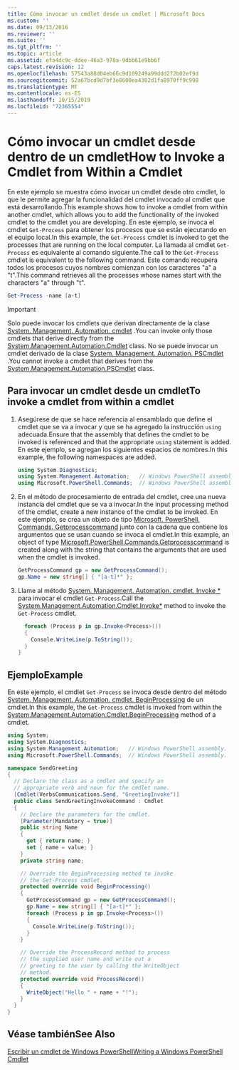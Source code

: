 ```yaml
---
title: Cómo invocar un cmdlet desde un cmdlet | Microsoft Docs
ms.custom: ''
ms.date: 09/13/2016
ms.reviewer: ''
ms.suite: ''
ms.tgt_pltfrm: ''
ms.topic: article
ms.assetid: efa4dc9c-ddee-46a3-978a-9dbb61e9bb6f
caps.latest.revision: 12
ms.openlocfilehash: 57543a88d04eb66c9d109249a99ddd272b02ef9d
ms.sourcegitcommit: 52a67bcd9d7bf3e8600ea4302d1fa8970ff9c998
ms.translationtype: MT
ms.contentlocale: es-ES
ms.lasthandoff: 10/15/2019
ms.locfileid: "72365554"
---
```

# <a name="how-to-invoke-a-cmdlet-from-within-a-cmdlet"></a><span data-ttu-id="4596b-102">Cómo invocar un cmdlet desde dentro de un cmdlet</span><span class="sxs-lookup"><span data-stu-id="4596b-102">How to Invoke a Cmdlet from Within a Cmdlet</span></span>

<span data-ttu-id="4596b-103">En este ejemplo se muestra cómo invocar un cmdlet desde otro cmdlet, lo que le permite agregar la funcionalidad del cmdlet invocado al cmdlet que está desarrollando.</span><span class="sxs-lookup"><span data-stu-id="4596b-103">This example shows how to invoke a cmdlet from within another cmdlet, which allows you to add the functionality of the invoked cmdlet to the cmdlet you are developing.</span></span> <span data-ttu-id="4596b-104">En este ejemplo, se invoca el cmdlet `Get-Process` para obtener los procesos que se están ejecutando en el equipo local.</span><span class="sxs-lookup"><span data-stu-id="4596b-104">In this example, the `Get-Process` cmdlet is invoked to get the processes that are running on the local computer.</span></span> <span data-ttu-id="4596b-105">La llamada al cmdlet `Get-Process` es equivalente al comando siguiente.</span><span class="sxs-lookup"><span data-stu-id="4596b-105">The call to the `Get-Process` cmdlet is equivalent to the following command.</span></span> <span data-ttu-id="4596b-106">Este comando recupera todos los procesos cuyos nombres comienzan con los caracteres "a" a "t".</span><span class="sxs-lookup"><span data-stu-id="4596b-106">This command retrieves all the processes whose names start with the characters "a" through "t".</span></span>

```powershell
Get-Process -name [a-t]
```

> [!IMPORTANT]
> <span data-ttu-id="4596b-107">Solo puede invocar los cmdlets que derivan directamente de la clase [System. Management. Automation. cmdlet](/dotnet/api/System.Management.Automation.Cmdlet) .</span><span class="sxs-lookup"><span data-stu-id="4596b-107">You can invoke only those cmdlets that derive directly from the [System.Management.Automation.Cmdlet](/dotnet/api/System.Management.Automation.Cmdlet) class.</span></span> <span data-ttu-id="4596b-108">No se puede invocar un cmdlet derivado de la clase [System. Management. Automation. PSCmdlet](/dotnet/api/System.Management.Automation.PSCmdlet) .</span><span class="sxs-lookup"><span data-stu-id="4596b-108">You cannot invoke a cmdlet that derives from the [System.Management.Automation.PSCmdlet](/dotnet/api/System.Management.Automation.PSCmdlet) class.</span></span>

## <a name="to-invoke-a-cmdlet-from-within-a-cmdlet"></a><span data-ttu-id="4596b-109">Para invocar un cmdlet desde un cmdlet</span><span class="sxs-lookup"><span data-stu-id="4596b-109">To invoke a cmdlet from within a cmdlet</span></span>

1. <span data-ttu-id="4596b-110">Asegúrese de que se hace referencia al ensamblado que define el cmdlet que se va a invocar y que se ha agregado la instrucción `using` adecuada.</span><span class="sxs-lookup"><span data-stu-id="4596b-110">Ensure that the assembly that defines the cmdlet to be invoked is referenced and that the appropriate `using` statement is added.</span></span> <span data-ttu-id="4596b-111">En este ejemplo, se agregan los siguientes espacios de nombres.</span><span class="sxs-lookup"><span data-stu-id="4596b-111">In this example, the following namespaces are added.</span></span>

    ```csharp
    using System.Diagnostics;
    using System.Management.Automation;   // Windows PowerShell assembly.
    using Microsoft.PowerShell.Commands;  // Windows PowerShell assembly.
    ```

2. <span data-ttu-id="4596b-112">En el método de procesamiento de entrada del cmdlet, cree una nueva instancia del cmdlet que se va a invocar.</span><span class="sxs-lookup"><span data-stu-id="4596b-112">In the input processing method of the cmdlet, create a new instance of the cmdlet to be invoked.</span></span> <span data-ttu-id="4596b-113">En este ejemplo, se crea un objeto de tipo [Microsoft. PowerShell. Commands. Getprocesscommand](/dotnet/api/Microsoft.PowerShell.Commands.GetProcessCommand) junto con la cadena que contiene los argumentos que se usan cuando se invoca el cmdlet.</span><span class="sxs-lookup"><span data-stu-id="4596b-113">In this example, an object of type [Microsoft.PowerShell.Commands.Getprocesscommand](/dotnet/api/Microsoft.PowerShell.Commands.GetProcessCommand) is created along with the string that contains the arguments that are used when the cmdlet is invoked.</span></span>

    ```csharp
    GetProcessCommand gp = new GetProcessCommand();
    gp.Name = new string[] { "[a-t]*" };
    ```

3. <span data-ttu-id="4596b-114">Llame al método [System. Management. Automation. cmdlet. Invoke \*](/dotnet/api/System.Management.Automation.Cmdlet.Invoke) para invocar el cmdlet `Get-Process`.</span><span class="sxs-lookup"><span data-stu-id="4596b-114">Call the [System.Management.Automation.Cmdlet.Invoke\*](/dotnet/api/System.Management.Automation.Cmdlet.Invoke) method to invoke the `Get-Process` cmdlet.</span></span>

    ```csharp
      foreach (Process p in gp.Invoke<Process>())
      {
        Console.WriteLine(p.ToString());
      }
    }
    ```

## <a name="example"></a><span data-ttu-id="4596b-115">Ejemplo</span><span class="sxs-lookup"><span data-stu-id="4596b-115">Example</span></span>

<span data-ttu-id="4596b-116">En este ejemplo, el cmdlet `Get-Process` se invoca desde dentro del método [System. Management. Automation. cmdlet. BeginProcessing](/dotnet/api/System.Management.Automation.Cmdlet.BeginProcessing) de un cmdlet.</span><span class="sxs-lookup"><span data-stu-id="4596b-116">In this example, the `Get-Process` cmdlet is invoked from within the [System.Management.Automation.Cmdlet.BeginProcessing](/dotnet/api/System.Management.Automation.Cmdlet.BeginProcessing) method of a cmdlet.</span></span>

```csharp
using System;
using System.Diagnostics;
using System.Management.Automation;   // Windows PowerShell assembly.
using Microsoft.PowerShell.Commands;  // Windows PowerShell assembly.

namespace SendGreeting
{
  // Declare the class as a cmdlet and specify an
  // appropriate verb and noun for the cmdlet name.
  [Cmdlet(VerbsCommunications.Send, "GreetingInvoke")]
  public class SendGreetingInvokeCommand : Cmdlet
  {
    // Declare the parameters for the cmdlet.
    [Parameter(Mandatory = true)]
    public string Name
    {
      get { return name; }
      set { name = value; }
    }
    private string name;

    // Override the BeginProcessing method to invoke
    // the Get-Process cmdlet.
    protected override void BeginProcessing()
    {
      GetProcessCommand gp = new GetProcessCommand();
      gp.Name = new string[] { "[a-t]*" };
      foreach (Process p in gp.Invoke<Process>())
      {
        Console.WriteLine(p.ToString());
      }
    }

    // Override the ProcessRecord method to process
    // the supplied user name and write out a
    // greeting to the user by calling the WriteObject
    // method.
    protected override void ProcessRecord()
    {
      WriteObject("Hello " + name + "!");
    }
  }
}
```

## <a name="see-also"></a><span data-ttu-id="4596b-117">Véase también</span><span class="sxs-lookup"><span data-stu-id="4596b-117">See Also</span></span>

[<span data-ttu-id="4596b-118">Escribir un cmdlet de Windows PowerShell</span><span class="sxs-lookup"><span data-stu-id="4596b-118">Writing a Windows PowerShell Cmdlet</span></span>](./writing-a-windows-powershell-cmdlet.md)
